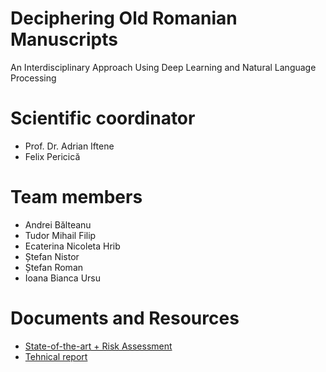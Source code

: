# Deciphering Old Romanian Manuscripts
An Interdisciplinary Approach Using Deep Learning and Natural Language Processing

# Scientific coordinator 
- Prof. Dr. Adrian Iftene
- Felix Pericică

# Team members
- Andrei Bălteanu
- Tudor Mihail Filip
- Ecaterina Nicoleta Hrib
- Ștefan Nistor
- Ștefan Roman
- Ioana Bianca Ursu

# Documents and Resources
- [State-of-the-art + Risk Assessment](https://docs.google.com/document/d/1DDBpgz3gNW57hlS05ogwZ1Yii4meucEgetBLj5s9WPs/edit?usp=sharing)
- [Tehnical report](https://docs.google.com/document/d/1zNjN4TXwo3Ne5D5_wOm7lqXfD6NtRLK8p27w1DmU6HI/edit?usp=sharing)
    
